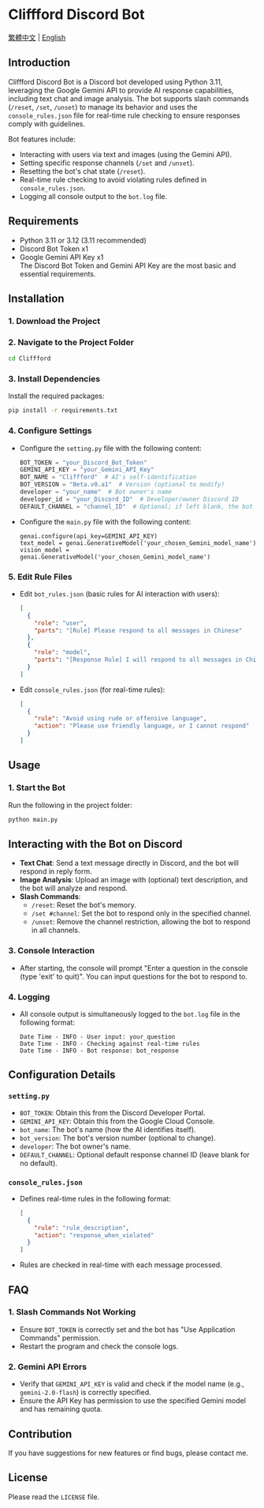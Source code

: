 # Cliffford Discord Bot

[繁體中文](README.md) | [English](README_EN.md)

## Introduction
Cliffford Discord Bot is a Discord bot developed using Python 3.11, leveraging the Google Gemini API to provide AI response capabilities, including text chat and image analysis. The bot supports slash commands (`/reset`, `/set`, `/unset`) to manage its behavior and uses the `console_rules.json` file for real-time rule checking to ensure responses comply with guidelines.

Bot features include:
- Interacting with users via text and images (using the Gemini API).
- Setting specific response channels (`/set` and `/unset`).
- Resetting the bot's chat state (`/reset`).
- Real-time rule checking to avoid violating rules defined in `console_rules.json`.
- Logging all console output to the `bot.log` file.

## Requirements
- Python 3.11 or 3.12 (3.11 recommended)
- Discord Bot Token x1
- Google Gemini API Key x1  
The Discord Bot Token and Gemini API Key are the most basic and essential requirements.

## Installation

### 1. Download the Project

### 2. Navigate to the Project Folder
```bash
cd Cliffford
```

### 3. Install Dependencies
Install the required packages:
```bash
pip install -r requirements.txt
```

### 4. Configure Settings
- Configure the `setting.py` file with the following content:
  ```python
  BOT_TOKEN = "your_Discord_Bot_Token"
  GEMINI_API_KEY = "your_Gemini_API_Key"
  BOT_NAME = "Cliffford"  # AI's self-identification
  BOT_VERSION = "Beta.v0.a1"  # Version (optional to modify)
  developer = "your_name"  # Bot owner's name
  developer_id = "your_Discord_ID"  # Developer/owner Discord ID
  DEFAULT_CHANNEL = "channel_ID"  # Optional; if left blank, the bot responds in any channel unless /set is used
  ```

- Configure the `main.py` file with the following content:
  ```
  genai.configure(api_key=GEMINI_API_KEY)
  text_model = genai.GenerativeModel('your_chosen_Gemini_model_name')
  vision_model = genai.GenerativeModel('your_chosen_Gemini_model_name')
  ```

### 5. Edit Rule Files
- Edit `bot_rules.json` (basic rules for AI interaction with users):
  ```json
  [
    {
      "role": "user",
      "parts": "[Rule] Please respond to all messages in Chinese"
    },
    {
      "role": "model",
      "parts": "[Response Rule] I will respond to all messages in Chinese"
    }
  ]
  ```
- Edit `console_rules.json` (for real-time rules):
  ```json
  [
    {
      "rule": "Avoid using rude or offensive language",
      "action": "Please use friendly language, or I cannot respond"
    }
  ]
  ```

## Usage

### 1. Start the Bot
Run the following in the project folder:
```bash
python main.py
```

## Interacting with the Bot on Discord
- **Text Chat**: Send a text message directly in Discord, and the bot will respond in reply form.
- **Image Analysis**: Upload an image with (optional) text description, and the bot will analyze and respond.
- **Slash Commands**:
  - `/reset`: Reset the bot's memory.
  - `/set #channel`: Set the bot to respond only in the specified channel.
  - `/unset`: Remove the channel restriction, allowing the bot to respond in all channels.

### 3. Console Interaction
- After starting, the console will prompt "Enter a question in the console (type 'exit' to quit)". You can input questions for the bot to respond to.

### 4. Logging
- All console output is simultaneously logged to the `bot.log` file in the following format:
  ```
  Date Time - INFO - User input: your_question
  Date Time - INFO - Checking against real-time rules
  Date Time - INFO - Bot response: bot_response
  ```

## Configuration Details

### `setting.py`
- `BOT_TOKEN`: Obtain this from the Discord Developer Portal.
- `GEMINI_API_KEY`: Obtain this from the Google Cloud Console.
- `bot_name`: The bot's name (how the AI identifies itself).
- `bot_version`: The bot's version number (optional to change).
- `developer`: The bot owner's name.
- `DEFAULT_CHANNEL`: Optional default response channel ID (leave blank for no default).

### `console_rules.json`
- Defines real-time rules in the following format:
  ```json
  [
    {
      "rule": "rule_description",
      "action": "response_when_violated"
    }
  ]
  ```
- Rules are checked in real-time with each message processed.

## FAQ

### 1. Slash Commands Not Working
- Ensure `BOT_TOKEN` is correctly set and the bot has "Use Application Commands" permission.
- Restart the program and check the console logs.

### 2. Gemini API Errors
- Verify that `GEMINI_API_KEY` is valid and check if the model name (e.g., `gemini-2.0-flash`) is correctly specified.
- Ensure the API Key has permission to use the specified Gemini model and has remaining quota.

## Contribution
If you have suggestions for new features or find bugs, please contact me.

## License
Please read the `LICENSE` file.